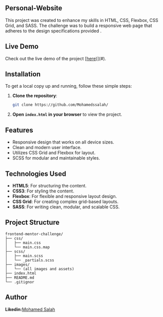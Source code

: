## Personal-Website
 This project was created to enhance my skills in HTML, CSS, Flexbox, CSS Grid, and SASS. The challenge was to build a responsive web page that adheres to the design specifications provided .

## Live Demo

Check out the live demo of the project [[here](https://mohamedssalah.github.io/personal_wibsite-Cards/))](#).
## Installation

To get a local copy up and running, follow these simple steps:

1. **Clone the repository**:
    ```bash
    git clone https://github.com/Mohamedssalah/
    ```

3. **Open `index.html` in your browser** to view the project.

## Features

- Responsive design that works on all device sizes.
- Clean and modern user interface.
- Utilizes CSS Grid and Flexbox for layout.
- SCSS for modular and maintainable styles.

## Technologies Used

- **HTML5**: For structuring the content.
- **CSS3**: For styling the content.
- **Flexbox**: For flexible and responsive layout design.
- **CSS Grid**: For creating complex grid-based layouts.
- **SASS**: For writing clean, modular, and scalable CSS.

## Project Structure

```plaintext
frontend-mentor-challenge/
├── css/
│   ├── main.css
│   └── main.css.map
├── scss/
│   ├── main.scss
│   └── _partials.scss
├── images/
│   └── (all images and assets)
├── index.html
├── README.md
└── .gitignor
```

## Author
**Likedin:**[Mohamed Salah](https://www.linkedin.com/in/moahamed-salah-43b270307?utm_source=share&utm_campaign=share_via&utm_content=profile&utm_medium=android_app)
